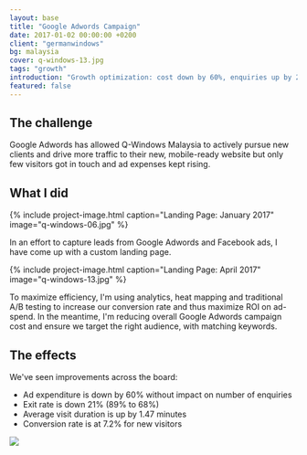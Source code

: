 ```yaml
---
layout: base
title: "Google Adwords Campaign"
date: 2017-01-02 00:00:00 +0200
client: "germanwindows"
bg: malaysia
cover: q-windows-13.jpg
tags: "growth"
introduction: "Growth optimization: cost down by 60%, enquiries up by 200%."
featured: false
---
```


## The challenge

Google Adwords has allowed Q-Windows Malaysia to actively pursue new clients and drive more traffic to their new, mobile-ready website but only few visitors got in touch and ad expenses kept rising.

## What I did

{% include project-image.html caption="Landing Page: January 2017" image="q-windows-06.jpg" %}

In an effort to capture leads from Google Adwords and Facebook ads, I have come up with a custom landing page.

{% include project-image.html caption="Landing Page: April 2017" image="q-windows-13.jpg" %}

To maximize efficiency, I'm using analytics, heat mapping and traditional A/B testing to increase our conversion rate and thus maximize ROI on ad-spend. In the meantime, I'm reducing overall Google Adwords campaign cost and ensure we target the right audience, with matching keywords.

## The effects

We've seen improvements across the board:
- Ad expenditure is down by 60% without impact on number of enquiries
- Exit rate is down 21% (89% to 68%)
- Average visit duration is up by 1.47 minutes
- Conversion rate is at 7.2% for new visitors

<img src="/assets/images/projects/q-windows-07.png" class="image-wrapper inline">
